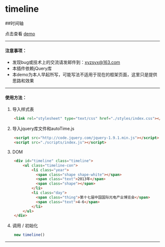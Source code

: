 
# timeline
##时间轴

点击查看 [demo](http://www.xieyangogo.cn/timeline)

---

#### 注意事项：
* 发现bug或技术上的交流请发邮件到：[xyzsyx@163.com]()
* 本插件依赖jQuery库
* 本demo为本人早起所写，可能写法不适用于现在的框架页面，这里只是提供思路和效果

-----
#### 使用方法：

1. 导入样式表
```HTML
    <link rel="stylesheet" type="text/css" href="./styles/index.css"></link>
```



2. 导入jquery库文件和autoTime.js
```HTML
	<script src="http://code.jquery.com/jquery-1.9.1.min.js"></script>
    <script src="./scripts/index.js"></script>
```



3. DOM
```HTML
    <div id="timeline" class="timeline">
        <ul class="timeline-con">
            <li class="year">
              <span class="shape shape-white"></span>
              <span class="text">2013年</span>
              <span class="shape"></span>
            </li>
            <li class="day">
              <span class="thing">第十七届中国国际光电产业博览会</span>
              <span class="text">4-6</span>
            </li>
        </ul>
    </div>
```

4. 调用 / 初始化
```javaScript
	new timeline()
```

---
